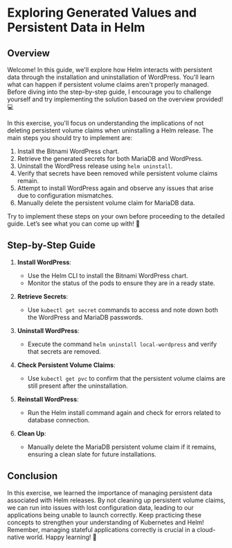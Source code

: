# Exploring Generated Values and Persistent Data in Helm

## Overview

Welcome! In this guide, we'll explore how Helm interacts with persistent data through the installation and uninstallation of WordPress. You'll learn what can happen if persistent volume claims aren't properly managed. Before diving into the step-by-step guide, I encourage you to challenge yourself and try implementing the solution based on the overview provided! 💻

In this exercise, you'll focus on understanding the implications of not deleting persistent volume claims when uninstalling a Helm release. The main steps you should try to implement are:

1. Install the Bitnami WordPress chart.
2. Retrieve the generated secrets for both MariaDB and WordPress.
3. Uninstall the WordPress release using `helm uninstall`.
4. Verify that secrets have been removed while persistent volume claims remain.
5. Attempt to install WordPress again and observe any issues that arise due to configuration mismatches.
6. Manually delete the persistent volume claim for MariaDB data.

Try to implement these steps on your own before proceeding to the detailed guide. Let’s see what you can come up with! 🚀

## Step-by-Step Guide

1. **Install WordPress**:

   - Use the Helm CLI to install the Bitnami WordPress chart.
   - Monitor the status of the pods to ensure they are in a ready state.

2. **Retrieve Secrets**:

   - Use `kubectl get secret` commands to access and note down both the WordPress and MariaDB passwords.

3. **Uninstall WordPress**:

   - Execute the command `helm uninstall local-wordpress` and verify that secrets are removed.

4. **Check Persistent Volume Claims**:

   - Use `kubectl get pvc` to confirm that the persistent volume claims are still present after the uninstallation.

5. **Reinstall WordPress**:

   - Run the Helm install command again and check for errors related to database connection.

6. **Clean Up**:
   - Manually delete the MariaDB persistent volume claim if it remains, ensuring a clean slate for future installations.

## Conclusion

In this exercise, we learned the importance of managing persistent data associated with Helm releases. By not cleaning up persistent volume claims, we can run into issues with lost configuration data, leading to our applications being unable to launch correctly. Keep practicing these concepts to strengthen your understanding of Kubernetes and Helm! Remember, managing stateful applications correctly is crucial in a cloud-native world. Happy learning! 🌟
